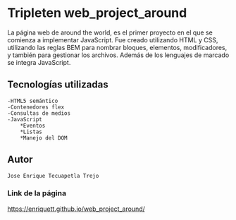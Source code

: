 # Tripleten web_project_around

La página web de around the world, es el primer proyecto en el que se comienza a implementar JavaScript. Fue creado utilizando HTML y CSS, utilizando las reglas BEM para nombrar bloques, elementos, modificadores, y también para gestionar los archivos. Además de los lenguajes de marcado se integra JavaScript.

## Tecnologías utilizadas

    -HTML5 semántico
    -Contenedores flex
    -Consultas de medios
    -JavaScript
        *Eventos
        *Listas
        *Manejo del DOM

## Autor

    Jose Enrique Tecuapetla Trejo

### Link de la página

https://enriquett.github.io/web_project_around/
